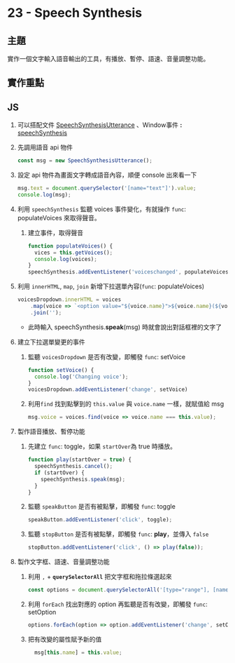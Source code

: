 # 23 - Speech Synthesis

## 主題
實作一個文字輸入語音輸出的工具，有播放、暫停、語速、音量調整功能。

## 實作重點

## JS

1. 可以搭配文件 [SpeechSynthesisUtterance](https://developer.mozilla.org/en-US/docs/Web/API/SpeechSynthesisUtterance) 、Window事件 **:** [speechSynthesis](https://developer.mozilla.org/en-US/docs/Web/API/Window/speechSynthesis)
2. 先調用語音 api 物件
    
    ```jsx
    const msg = new SpeechSynthesisUtterance();
    ```
    
3. 設定 api 物件為畫面文字轉成語音內容，順便 console 出來看一下
    
    ```jsx
    msg.text = document.querySelector('[name="text"]').value;
    console.log(msg);
    ```
    
4. 利用 `speechSynthesis` 監聽 voices 事件變化，有就操作 `func`: populateVoices 來取得聲音。
    1. 建立事件，取得聲音
        
        ```jsx
        function populateVoices() {
          vices = this.getVoices();
          console.log(voices);
        }
        speechSynthesis.addEventListener('voiceschanged', populateVoices);
        ```
        
5. 利用 `innerHTML`,  `map`, `join` 新增下拉選單內容(`func`: populateVoices)
    
    ```jsx
    voicesDropdown.innerHTML = voices
    	.map(voice => `<option value="${voice.name}">${voice.name}(${voice.lang})</option>`)
    	.join('');
    ```
    
    - 此時輸入 speechSynthesis.**speak**(msg) 時就會說出對話框裡的文字了
    
6. 建立下拉選單變更的事件
    1. 監聽 `voicesDropdown` 是否有改變，即觸發 `func`: setVoice
        
        ```jsx
        function setVoice() {
          console.log('Changing voice');
        }
        voicesDropdown.addEventListener('change', setVoice)
        ```
        
    2. 利用`find` 找到點擊到的 `this.value` 與 `voice.name` 一樣，就賦值給 msg
        
        ```jsx
        msg.voice = voices.find(voice => voice.name === this.value);
        ```
        
7. 製作語音播放、暫停功能
    1. 先建立 `func`: toggle，如果 `startOver`為 true 時播放。
        
        ```jsx
        function play(startOver = true) {
          speechSynthesis.cancel();
          if (startOver) {
            speechSynthesis.speak(msg);
          }
        }
        ```
        
    2. 監聽 `speakButton` 是否有被點擊，即觸發 `func`: toggle
        
        ```jsx
        speakButton.addEventListener('click', toggle);
        ```
        
    3. 監聽 `stopButton` 是否有被點擊，即觸發 `func`: **play**，並傳入 `false`
        
        ```jsx
        stopButton.addEventListener('click', () => play(false));
        ```
        
8. 製作文字框、語速、音量調整功能
    1. 利用 `,` + **`querySelectorAll`**  把文字框和拖拉條選起來
        
        ```jsx
        const options = document.querySelectorAll('[type="range"], [name="text"]');
        ```
        
    2. 利用 `forEach` 找出對應的 option 再監聽是否有改變，即觸發 `func`: setOption
        
        ```jsx
        options.forEach(option => option.addEventListener('change', setOption));
        ```
        
    3. 把有改變的屬性賦予新的值
        ```jsx
          msg[this.name] = this.value;
        ```